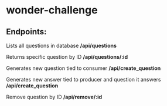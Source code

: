 # wonder-challenge

## Endpoints:

Lists all questions in database
**/api/questions**

Returns specific question by ID
**/api/questions/:id**

Generates new question tied to consumer
**/api/create_question**

Generates new answer tied to producer and question it answers
**/api/create_question**

Remove question by ID
**/api/remove/:id**